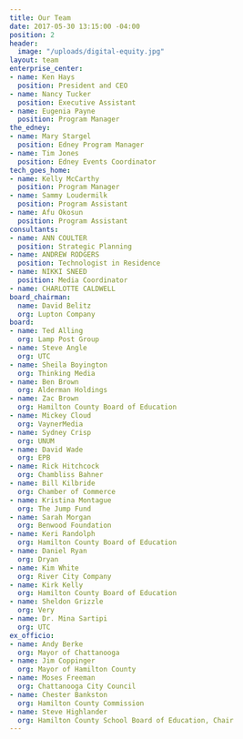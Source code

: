 ```yaml
---
title: Our Team
date: 2017-05-30 13:15:00 -04:00
position: 2
header:
  image: "/uploads/digital-equity.jpg"
layout: team
enterprise_center:
- name: Ken Hays
  position: President and CEO
- name: Nancy Tucker
  position: Executive Assistant
- name: Eugenia Payne
  position: Program Manager
the_edney:
- name: Mary Stargel
  position: Edney Program Manager
- name: Tim Jones
  position: Edney Events Coordinator
tech_goes_home:
- name: Kelly McCarthy
  position: Program Manager
- name: Sammy Loudermilk
  position: Program Assistant
- name: Afu Okosun
  position: Program Assistant
consultants:
- name: ANN COULTER
  position: Strategic Planning
- name: ANDREW RODGERS
  position: Technologist in Residence
- name: NIKKI SNEED
  position: Media Coordinator
- name: CHARLOTTE CALDWELL
board_chairman:
  name: David Belitz
  org: Lupton Company
board:
- name: Ted Alling
  org: Lamp Post Group
- name: Steve Angle
  org: UTC
- name: Sheila Boyington
  org: Thinking Media
- name: Ben Brown
  org: Alderman Holdings
- name: Zac Brown
  org: Hamilton County Board of Education
- name: Mickey Cloud
  org: VaynerMedia
- name: Sydney Crisp
  org: UNUM
- name: David Wade
  org: EPB
- name: Rick Hitchcock
  org: Chambliss Bahner
- name: Bill Kilbride
  org: Chamber of Commerce
- name: Kristina Montague
  org: The Jump Fund
- name: Sarah Morgan
  org: Benwood Foundation
- name: Keri Randolph
  org: Hamilton County Board of Education
- name: Daniel Ryan
  org: Dryan
- name: Kim White
  org: River City Company
- name: Kirk Kelly
  org: Hamilton County Board of Education
- name: Sheldon Grizzle
  org: Very
- name: Dr. Mina Sartipi
  org: UTC
ex_officio:
- name: Andy Berke
  org: Mayor of Chattanooga
- name: Jim Coppinger
  org: Mayor of Hamilton County
- name: Moses Freeman
  org: Chattanooga City Council
- name: Chester Bankston
  org: Hamilton County Commission
- name: Steve Highlander
  org: Hamilton County School Board of Education, Chair
---
```


